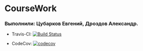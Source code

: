 # CourseWork
### Выполнили: Цубарков Евгений, Дроздов Александр.

+ Travis-CI: [![Build Status](https://travis-ci.org/bezsildavno/CW.svg?branch=master)](https://travis-ci.org/bezsildavno/CW)

+ CodeCov: [![codecov](https://codecov.io/gh/bezsildavno/CW/branch/master/graph/badge.svg)](https://codecov.io/gh/bezsildavno/CW)

